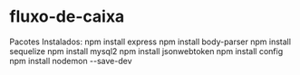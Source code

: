 # fluxo-de-caixa

Pacotes Instalados:
npm install express
npm install body-parser
npm install sequelize
npm install mysql2
npm install jsonwebtoken
npm install config
npm install nodemon --save-dev
